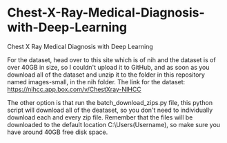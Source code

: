 # Chest-X-Ray-Medical-Diagnosis-with-Deep-Learning
Chest X Ray Medical Diagnosis with Deep Learning

For the dataset, head over to this site which is of nih and the dataset is of over 40GB in size, so I couldn't upload it to GitHub, and as soon as you download all of the dataset and unzip it to the folder in this repository named images-small, in the nih folder.
The link for the dataset: https://nihcc.app.box.com/v/ChestXray-NIHCC

The other option is that run the batch_download_zips.py file, this python script will download all of the deataset, so you don't need to individually download each and every zip file.
Remember that the files will be downloaded to the default location C:\Users\(Username), so make sure you have around 40GB free disk space.
